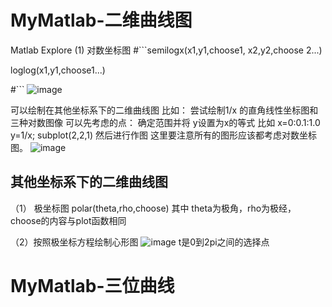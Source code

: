 # MyMatlab-二维曲线图
Matlab Explore 
(1) 对数坐标图
#```semilogx(x1,y1,choose1, x2,y2,choose 2...)

loglog(x1,y1,choose1...)

#```
![image](https://user-images.githubusercontent.com/81022107/155873215-d14a88de-2b06-4ec1-81a3-121fdb3f2a20.png)

可以绘制在其他坐标系下的二维曲线图
比如： 尝试绘制1/x 的直角线性坐标图和三种对数图像
可以先考虑的点： 确定范围并将 y设置为x的等式
比如 x=0:0.1:1.0
y=1/x;
subplot(2,2,1)
然后进行作图 
这里要注意所有的图形应该都考虑对数坐标图。
![image](https://user-images.githubusercontent.com/81022107/156838497-90f71823-dddf-494e-92c0-3ab305dbeeaa.png)




## 其他坐标系下的二维曲线图
（1） 极坐标图 polar(theta,rho,choose)
其中 theta为极角，rho为极经，choose的内容与plot函数相同

（2）按照极坐标方程绘制心形图
![image](https://user-images.githubusercontent.com/81022107/156839108-72bb7cd3-ec11-45c9-8c91-5eabc51be21f.png)
t是0到2pi之间的选择点



# MyMatlab-三位曲线
